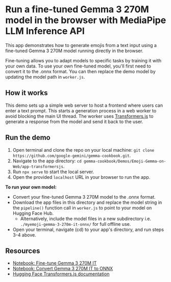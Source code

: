 # Run a fine-tuned Gemma 3 270M model in the browser with MediaPipe LLM Inference API

This app demonstrates how to generate emojis from a text input using a fine-tuned Gemma 3 270M model running directly in the browser. 

Fine-tuning allows you to adapt models to specific tasks by training it with your own data.  To use your own fine-tuned model, you'll first need to convert it to the .onnx format. You can then replace the demo model by updating the model path in `worker.js`.

## How it works
This demo sets up a simple web server to host a frontend where users can enter a text prompt. This starts a generation process in a web worker to avoid blocking the main UI thread. The worker uses [Transformers.js](https://huggingface.co/docs/transformers.js/index) to generate a response from the model and send it back to the user.


## Run the demo

1. Open terminal and clone the repo on your local machine: `git clone https://github.com/google-gemini/gemma-cookbook.git`.
2. Navigate to the app directory: `cd gemma-cookbook/Demos/Emoji-Gemma-on-Web/app-transformersjs`.
3. Run `npx serve` to start the local server.
4. Open the provided `localhost` URL in your browser to run the app.

**To run your own model:**

*  Convert your fine-tuned Gemma 3 270M model to the .onnx format.
*  Download the app files in this directory and replace the model string in the `pipeline()` function call in `worker.js` to point to your model on Hugging Face Hub.
    *  Alternatively, include the model files in a new subdirectory i.e. `./myemoji-gemma-3-270m-it-onnx/` for full offline use.
*  Open your terminal, navigate (cd) to your app's directory, and run steps 3-4 above.
 
## Resources
* [Notebook: Fine-tune Gemma 3 270M IT](https://github.com/misquan/Emoji-Gemma-on-Web/blob/main/resources/Fine_tune_Gemma_3_270M_for_emoji_generation%20(1).ipynb)
* [Notebook: Convert Gemma 3 270M IT to ONNX](https://github.com/misquan/Emoji-Gemma-on-Web/blob/main/resources/Convert_Gemma_3_270M_to_ONNX.ipynb)
* [Hugging Face Transformers.js documentation](https://huggingface.co/docs/transformers.js/index)
